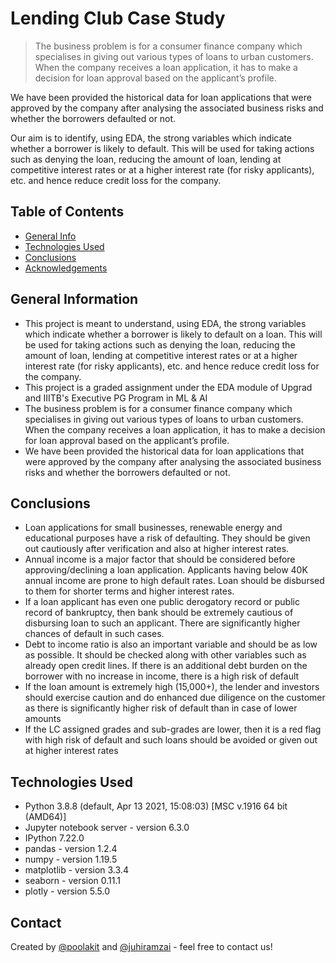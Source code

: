 # Lending Club Case Study
> The business problem is for a consumer finance company which specialises in giving out various types of loans to urban customers. When the company receives a loan application, it has to make a decision for loan approval based on the applicant’s profile.

We have been provided the historical data for loan applications that were approved by the company after analysing the associated business risks and whether the borrowers defaulted or not.

Our aim is to identify, using EDA, the strong variables which indicate whether a borrower is likely to default. This will be used for taking actions such as denying the loan, reducing the amount of loan, lending at competitive interest rates or at a higher interest rate (for risky applicants), etc. and hence reduce credit loss for the company.


## Table of Contents
* [General Info](#general-information)
* [Technologies Used](#technologies-used)
* [Conclusions](#conclusions)
* [Acknowledgements](#acknowledgements)



## General Information
- This project is meant to understand, using EDA, the strong variables which indicate whether a borrower is likely to default on a loan. This will be used for taking actions such as denying the loan, reducing the amount of loan, lending at competitive interest rates or at a higher interest rate (for risky applicants), etc. and hence reduce credit loss for the company.
- This project is a graded assignment under the EDA module of Upgrad and IIITB's Executive PG Program in ML & AI
- The business problem is for a consumer finance company which specialises in giving out various types of loans to urban customers. When the company receives a loan application, it has to make a decision for loan approval based on the applicant’s profile.
- We have been provided the historical data for loan applications that were approved by the company after analysing the associated business risks and whether the borrowers defaulted or not.


## Conclusions
- Loan applications for small businesses, renewable energy and educational purposes have a risk of defaulting. They should be given out cautiously after verification and also at higher interest rates.
- Annual income is a major factor that should be considered before approving/declining a loan application. Applicants having below 40K annual income are prone to high default rates. Loan should be disbursed to them for shorter terms and higher interest rates.
- If a loan applicant has even one public derogatory record or public record of bankruptcy, then bank should be extremely cautious of disbursing loan to such an applicant. There are significantly higher chances of default in such cases.
- Debt to income ratio is also an important variable and should be as low as possible. It should be checked along with other variables such as already open credit lines. If there is an additional debt burden on the borrower with no increase in income, there is a high risk of default
- If the loan amount is extremely high (15,000+), the lender and investors should exercise caution and do enhanced due diligence on the customer as there is significantly higher risk of default than in case of lower amounts
- If the LC assigned grades and sub-grades are lower, then it is a red flag with high risk of default and such loans should be avoided or given out at higher interest rates


## Technologies Used
- Python 3.8.8 (default, Apr 13 2021, 15:08:03) [MSC v.1916 64 bit (AMD64)]
- Jupyter notebook server - version 6.3.0
- IPython 7.22.0
- pandas - version 1.2.4
- numpy - version 1.19.5
- matplotlib - version 3.3.4
- seaborn - version 0.11.1
- plotly - version 5.5.0




## Contact
Created by [@poolakit](https://github.com/poolakit) and [@juhiramzai](https://github.com/juhiramzai) - feel free to contact us!


